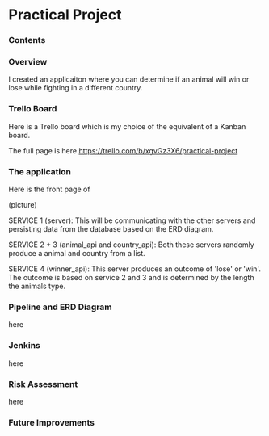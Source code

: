 # Practical Project


### Contents 

### Overview

I created an applicaiton where you can determine if an animal will win or lose while fighting in a different country.

### Trello Board

Here is a Trello board which is my choice of the equivalent of a Kanban board.

The full page is here https://trello.com/b/xgvGz3X6/practical-project

### The application

Here is the front page of 

(picture)

SERVICE 1 (server): This will be communicating with the other servers and persisting data from the database based on the ERD diagram.

SERVICE 2 + 3 (animal_api and country_api): Both these servers randomly produce a animal and country from a list.

SERVICE 4 (winner_api): This server produces an outcome of 'lose' or 'win'. The outcome is based on service 2 and 3 and is determined by the length the animals type.

### Pipeline and ERD Diagram

here

### Jenkins

here

### Risk Assessment

here

### Future Improvements



